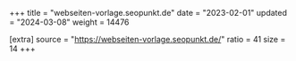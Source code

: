 +++
title = "webseiten-vorlage.seopunkt.de"
date = "2023-02-01"
updated = "2024-03-08"
weight = 14476

[extra]
source = "https://webseiten-vorlage.seopunkt.de/"
ratio = 41
size = 14
+++
